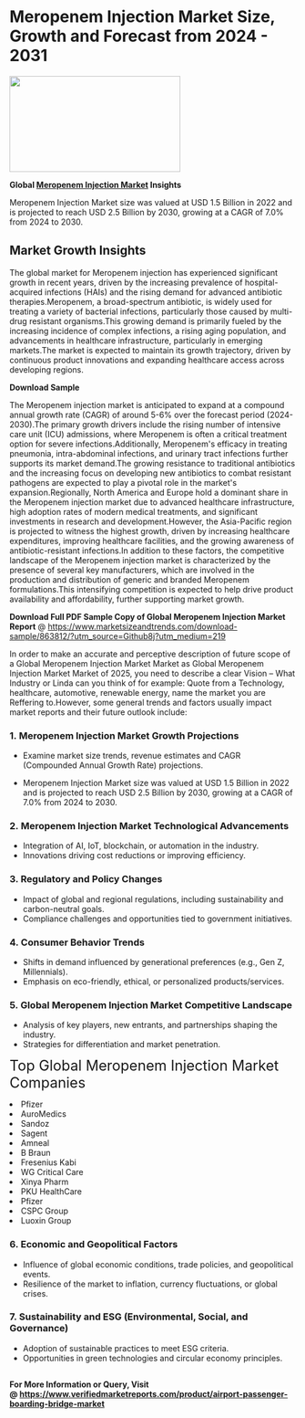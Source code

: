 <H1>Meropenem Injection Market Size, Growth and Forecast from 2024 - 2031</H1><img class="aligncenter size-medium wp-image-584254" src="https://thirdeyenews.in/wp-content/uploads/2024/09/Global-Market-Research-300x168.jpeg" alt="" width="300" height="168" /><p><strong>Global&nbsp;<a href="https://www.marketsizeandtrends.com/download-sample/863812/?utm_source=Github8j?utm_medium=219">Meropenem Injection Market</a> Insights</strong></p><p>Meropenem Injection Market size was valued at USD 1.5 Billion in 2022 and is projected to reach USD 2.5 Billion by 2030, growing at a CAGR of 7.0% from 2024 to 2030.</p><p><h2>Market Growth Insights</h2> <p>The global market for Meropenem injection has experienced significant growth in recent years, driven by the increasing prevalence of hospital-acquired infections (HAIs) and the rising demand for advanced antibiotic therapies.Meropenem, a broad-spectrum antibiotic, is widely used for treating a variety of bacterial infections, particularly those caused by multi-drug resistant organisms.This growing demand is primarily fueled by the increasing incidence of complex infections, a rising aging population, and advancements in healthcare infrastructure, particularly in emerging markets.The market is expected to maintain its growth trajectory, driven by continuous product innovations and expanding healthcare access across developing regions.</p> <p><strong>Download Sample</strong></p> <p>The Meropenem injection market is anticipated to expand at a compound annual growth rate (CAGR) of around 5-6% over the forecast period (2024-2030).The primary growth drivers include the rising number of intensive care unit (ICU) admissions, where Meropenem is often a critical treatment option for severe infections.Additionally, Meropenem's efficacy in treating pneumonia, intra-abdominal infections, and urinary tract infections further supports its market demand.The growing resistance to traditional antibiotics and the increasing focus on developing new antibiotics to combat resistant pathogens are expected to play a pivotal role in the market's expansion.Regionally, North America and Europe hold a dominant share in the Meropenem injection market due to advanced healthcare infrastructure, high adoption rates of modern medical treatments, and significant investments in research and development.However, the Asia-Pacific region is projected to witness the highest growth, driven by increasing healthcare expenditures, improving healthcare facilities, and the growing awareness of antibiotic-resistant infections.In addition to these factors, the competitive landscape of the Meropenem injection market is characterized by the presence of several key manufacturers, which are involved in the production and distribution of generic and branded Meropenem formulations.This intensifying competition is expected to help drive product availability and affordability, further supporting market growth.<p><span class=""><strong>Download Full PDF Sample Copy of Global Meropenem Injection Market Report</strong> @ <a href="https://www.marketsizeandtrends.com/download-sample/863812/?utm_source=Github8j?utm_medium=219" target="_blank">https://www.marketsizeandtrends.com/download-sample/863812/?utm_source=Github8j?utm_medium=219</a></span></p><p>In order to make an accurate and perceptive description of future scope of a Global&nbsp;Meropenem Injection Market Market as Global&nbsp;Meropenem Injection Market Market of 2025, you need to describe a clear Vision &ndash; What Industry or Linda can you think of for example: Quote from a Technology, healthcare, automotive, renewable energy, name the market you are Reffering to.However, some general trends and factors usually impact market reports and their future outlook include:</p><h3>1.&nbsp;<strong>Meropenem Injection Market Growth Projections</strong></h3><ul><li>Examine market size trends, revenue estimates and CAGR (Compounded Annual Growth Rate) projections.</li><li><p>Meropenem Injection Market size was valued at USD 1.5 Billion in 2022 and is projected to reach USD 2.5 Billion by 2030, growing at a CAGR of 7.0% from 2024 to 2030.</p></li></ul><h3>2.&nbsp;<strong>Meropenem Injection Market Technological Advancements</strong></h3><ul><li>Integration of AI, IoT, blockchain, or automation in the industry.</li><li>Innovations driving cost reductions or improving efficiency.</li></ul><h3>3.&nbsp;<strong>Regulatory and Policy Changes</strong></h3><ul><li>Impact of global and regional regulations, including sustainability and carbon-neutral goals.</li><li>Compliance challenges and opportunities tied to government initiatives.</li></ul><h3>4.&nbsp;<strong>Consumer Behavior Trends</strong></h3><ul><li>Shifts in demand influenced by generational preferences (e.g., Gen Z, Millennials).</li><li>Emphasis on eco-friendly, ethical, or personalized products/services.</li></ul><h3>5.&nbsp;<strong>Global Meropenem Injection Market Competitive Landscape</strong></h3><ul><li>Analysis of key players, new entrants, and partnerships shaping the industry.</li><li>Strategies for differentiation and market penetration.</li></ul><p data-pm-slice="1 1 []"><span style="color: inherit; font-family: inherit; font-size: 25px;">Top Global Meropenem Injection Market Companies</span></p><div class="" data-test-id=""><p><li>Pfizer</li><li> AuroMedics</li><li> Sandoz</li><li> Sagent</li><li> Amneal</li><li> B Braun</li><li> Fresenius Kabi</li><li> WG Critical Care</li><li> Xinya Pharm</li><li> PKU HealthCare</li><li> Pfizer</li><li> CSPC Group</li><li> Luoxin Group</li></p></div><h3>6.&nbsp;<strong>Economic and Geopolitical Factors</strong></h3><ul><li>Influence of global economic conditions, trade policies, and geopolitical events.</li><li>Resilience of the market to inflation, currency fluctuations, or global crises.</li></ul><h3>7.&nbsp;<strong>Sustainability and ESG (Environmental, Social, and Governance)</strong></h3><ul><li>Adoption of sustainable practices to meet ESG criteria.</li><li>Opportunities in green technologies and circular economy principles.</li></ul><h2><strong style="font-size: 14px;">For More Information or Query, Visit @&nbsp;</strong><a style="background-color: #ffffff; font-size: 14px;" href="https://www.marketsizeandtrends.com/report/meropenem-injection-market/" target="_blank">https://www.verifiedmarketreports.com/product/airport-passenger-boarding-bridge-market</a></h2>